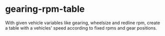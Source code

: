 # gearing-rpm-table
With given vehicle variables like gearing, wheelsize and redline rpm, create a table with a vehicles' speed according to fixed rpms and gear positions.
